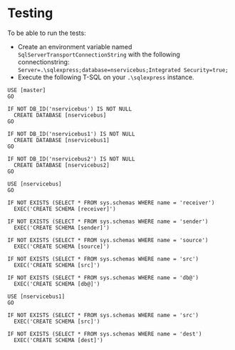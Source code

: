 # Testing

To be able to run the tests:

- Create an environment variable named `SqlServerTransportConnectionString` with the following connectionstring:
  `Server=.\sqlexpress;database=nservicebus;Integrated Security=true;`
- Execute the following T-SQL on your `.\sqlexpress` instance.

```
USE [master]
GO

IF NOT DB_ID('nservicebus') IS NOT NULL
  CREATE DATABASE [nservicebus]
GO

IF NOT DB_ID('nservicebus1') IS NOT NULL
  CREATE DATABASE [nservicebus1]
GO

IF NOT DB_ID('nservicebus2') IS NOT NULL
  CREATE DATABASE [nservicebus2]
GO

USE [nservicebus]
GO

IF NOT EXISTS (SELECT * FROM sys.schemas WHERE name = 'receiver')
  EXEC('CREATE SCHEMA [receiver]')

IF NOT EXISTS (SELECT * FROM sys.schemas WHERE name = 'sender')
  EXEC('CREATE SCHEMA [sender]')

IF NOT EXISTS (SELECT * FROM sys.schemas WHERE name = 'source')
  EXEC('CREATE SCHEMA [source]')

IF NOT EXISTS (SELECT * FROM sys.schemas WHERE name = 'src')
  EXEC('CREATE SCHEMA [src]')

IF NOT EXISTS (SELECT * FROM sys.schemas WHERE name = 'db@')
  EXEC('CREATE SCHEMA [db@]')

USE [nservicebus1]
GO

IF NOT EXISTS (SELECT * FROM sys.schemas WHERE name = 'src')
  EXEC('CREATE SCHEMA [src]')

IF NOT EXISTS (SELECT * FROM sys.schemas WHERE name = 'dest')
  EXEC('CREATE SCHEMA [dest]')

```
